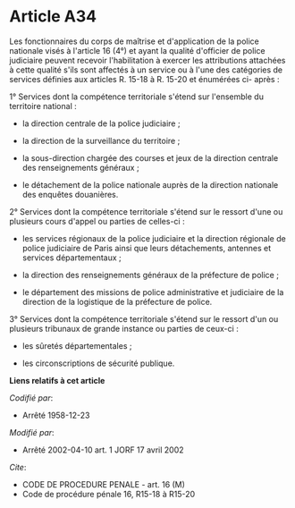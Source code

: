 # Article A34

Les fonctionnaires du corps de maîtrise et d'application de la police nationale visés à l'article 16 (4°) et ayant la qualité
d'officier de police judiciaire peuvent recevoir l'habilitation à exercer les attributions attachées à cette qualité s'ils
sont affectés à un service ou à l'une des catégories de services définies aux articles R. 15-18 à R. 15-20 et énumérées ci-
après :

1° Services dont la compétence territoriale s'étend sur l'ensemble du territoire national :

- la direction centrale de la police judiciaire ;

- la direction de la surveillance du territoire ;

- la sous-direction chargée des courses et jeux de la direction centrale des renseignements généraux ;

- le détachement de la police nationale auprès de la direction nationale des enquêtes douanières.

2° Services dont la compétence territoriale s'étend sur le ressort d'une ou plusieurs cours d'appel ou parties de celles-ci :

- les services régionaux de la police judiciaire et la direction régionale de police judiciaire de Paris ainsi que leurs
détachements, antennes et services départementaux ;

- la direction des renseignements généraux de la préfecture de police ;

- le département des missions de police administrative et judiciaire de la direction de la logistique de la préfecture de
police.

3° Services dont la compétence territoriale s'étend sur le ressort d'un ou plusieurs tribunaux de grande instance ou parties
de ceux-ci :

- les sûretés départementales ;

- les circonscriptions de sécurité publique.

**Liens relatifs à cet article**

_Codifié par_:

  - Arrêté 1958-12-23

_Modifié par_:

  - Arrêté 2002-04-10 art. 1 JORF 17 avril 2002

_Cite_:

  - CODE DE PROCEDURE PENALE - art. 16 (M)
  - Code de procédure pénale 16, R15-18 à R15-20
